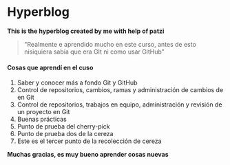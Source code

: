 # Hyperblog

**This is the hyperblog created by me with help of patzi**
> "Realmente e aprendido mucho en este curso, antes de esto nisiquiera sabía que era GIt ni como usar GitHub"

#### Cosas que aprendí en el cuso
1.  Saber y conocer más a fondo Git y GitHub
2.  Control de repositorios, cambios, ramas y administración de cambios de en Git
3.  Control de repositorios, trabajos en equipo, administración y revisión de un proyecto en Git
4.  Buenas prácticas
5.  Punto de prueba del cherry-pick
6.  Punto de prueba dos de la cereza
7.  Este es el tercer punto de la recolección de cereza

**Muchas gracias, es muy bueno aprender cosas nuevas**
